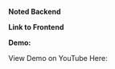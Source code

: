 <strong> Noted Backend </strong> <p>

<strong> Link to Frontend </strong> <p>
  
<strong> Demo: </strong> <p>
View Demo on YouTube Here:


